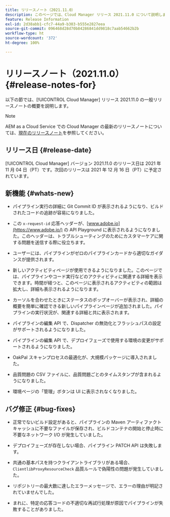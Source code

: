 ```yaml
---
title: リリースノート（2021.11.0）
description: このページでは、Cloud Manager リリース 2021.11.0 について説明します。
feature: Release Information
exl-id: 2d38abb1-cfc7-44a9-b303-b555e2827eea
source-git-commit: 096468d28d70b84286841dd9818c7aab54662b2b
workflow-type: ht
source-wordcount: '372'
ht-degree: 100%

---
```


# リリースノート（2021.11.0） {#release-notes-for}

以下の節では、[!UICONTROL Cloud Manager] リリース 2021.11.0 の一般リリースノートの概要を説明します。

>[!NOTE]
>AEM as a Cloud Service での Cloud Manager の最新のリリースノートについては、[現在のリリースノート](https://experienceleague.adobe.com/docs/experience-manager-cloud-service/onboarding/getting-access/release-notes-cloud-manager/release-notes-cm-current.html?lang=ja#getting-access)を参照してください。

## リリース日 {#release-date}

[!UICONTROL Cloud Manager] バージョン 2021.11.0 のリリース日は 2021 年 11 月 04 日（PT）です。次回のリリースは 2021 年 12 月 16 日（PT）に予定されています。

## 新機能 {#whats-new}

* パイプライン実行の詳細に Git Commit ID が表示されるようになり、ビルドされたコードの追跡が容易になりました。

* この `x-request-id` 応答ヘッダーが、[www.adobe.io](https://www.adobe.io/) の API Playground に表示されるようになりました。このヘッダーは、トラブルシューティングのためにカスタマーケアに関する問題を送信する際に役立ちます。

* ユーザーには、パイプラインがゼロのパイプラインカードから適切なガイダンスが提供されます。

* 新しいアクティビティページが使用できるようになりました。このページでは、パイプラインやコード実行などのアクティビティに関連する詳細を表示できます。時間が経つと、このページに表示されるアクティビティの範囲は拡大し、詳細も表示されるようになります。

* カーソルを合わせたときにステータスのポップオーバーが表示され、詳細の概要を簡単に確認できる新しいパイプラインページが追加されました。パイプラインの実行状況が、関連する詳細と共に表示されます。

* パイプラインの編集 API で、Dispatcher の無効化とフラッシュパスの設定がサポートされるようになりました。

* パイプラインの編集 API で、デプロイフェーズで使用する環境の変更がサポートされるようになりました。

* OakPal スキャンプロセスの最適化が、大規模パッケージに導入されました。

* 品質問題の CSV ファイルに、品質問題ごとのタイムスタンプが含まれるようになりました。

* 環境ページの「管理」ボタンは UI に表示されなくなりました。

## バグ修正 {#bug-fixes}

* 正常でないビルド設定があると、パイプラインの Maven アーティファクトキャッシュに不要なファイルが保存され、ビルドコンテナの開始と停止時に不要なネットワーク I/O が発生していました。

* デプロイフェーズが存在しない場合、パイプライン PATCH API は失敗します。

* 共通の基本パスを持つクライアントライブラリがある場合、`ClientlibProxyResourceCheck` 品質ルールで偽陽性の問題が発生していました。

* リポジトリーの最大数に達したエラーメッセージで、エラーの理由が明記されていませんでした。

* まれに、特定の応答コードの不適切な再試行処理が原因でパイプラインが失敗することがありました。
